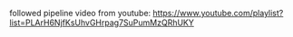 followed pipeline video from youtube: https://www.youtube.com/playlist?list=PLArH6NjfKsUhvGHrpag7SuPumMzQRhUKY
